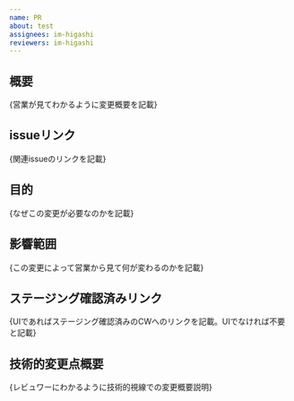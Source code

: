 ```yaml
---
name: PR
about: test
assignees: im-higashi
reviewers: im-higashi
---
```

## 概要
{営業が見てわかるように変更概要を記載}

## issueリンク
{関連issueのリンクを記載}

## 目的
{なぜこの変更が必要なのかを記載}

## 影響範囲
{この変更によって営業から見て何が変わるのかを記載}

## ステージング確認済みリンク
{UIであればステージング確認済みのCWへのリンクを記載。UIでなければ不要と記載}

## 技術的変更点概要
{レビュワーにわかるように技術的視線での変更概要説明}

